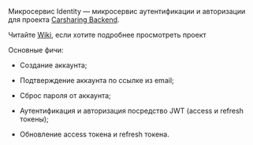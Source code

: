 Микросервис Identity — микросервис аутентификации и авторизации для проекта [Carsharing Backend](https://gitlab.com/carsharing-backend).

Читайте [Wiki](/-/wikis/home), если хотите подробнее просмотреть проект 

Основные фичи:

- Создание аккаунта;

- Подтверждение аккаунта по ссылке из email;

- Сброс пароля от аккаунта;

- Аутентификация и авторизация посредство JWT (access и refresh токены);

- Обновление access токена и refresh токена.

